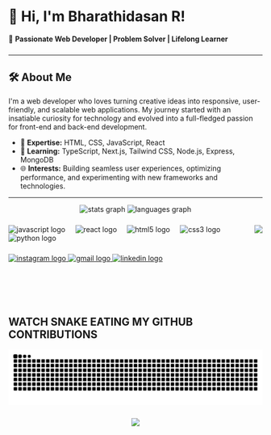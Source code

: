 # 👋 Hi, I'm Bharathidasan R!

🚀 **Passionate Web Developer | Problem Solver | Lifelong Learner**

###
---

## 🛠️ About Me
I'm a web developer who loves turning creative ideas into responsive, user-friendly, and scalable web applications. My journey started with an insatiable curiosity for technology and evolved into a full-fledged passion for front-end and back-end development.

- 🌟 **Expertise:** HTML, CSS, JavaScript, React
- 📘 **Learning:** TypeScript, Next.js, Tailwind CSS, Node.js, Express, MongoDB
- 🌐 **Interests:** Building seamless user experiences, optimizing performance, and experimenting with new frameworks and technologies.

---

<div align="center">
  <img src="https://github-readme-stats.vercel.app/api?username=Bharathi7688&hide_title=false&hide_rank=false&show_icons=true&include_all_commits=true&count_private=true&disable_animations=false&theme=dracula&locale=en&hide_border=false" height="150" alt="stats graph"  />
  <img src="https://github-readme-stats.vercel.app/api/top-langs?username=Bharathi7688&locale=en&hide_title=false&layout=compact&card_width=320&langs_count=5&theme=dracula&hide_border=false" height="150" alt="languages graph"  />
</div>

###

<img align="right" height="150" src="https://i.giphy.com/media/v1.Y2lkPTc5MGI3NjExNzhtNnB0M2RrY2F6cWdiazZma3h4OXo4aXB4aHJrZ2V6d2FzemF2OSZlcD12MV9pbnRlcm5hbF9naWZfYnlfaWQmY3Q9Zw/Y4ak9Ki2GZCbJxAnJD/giphy.gif"  />

###

<div align="left">
  <img src="https://cdn.jsdelivr.net/gh/devicons/devicon/icons/javascript/javascript-original.svg" height="30" alt="javascript logo"  />
  <img width="12" />
  <img src="https://cdn.jsdelivr.net/gh/devicons/devicon/icons/react/react-original.svg" height="30" alt="react logo"  />
  <img width="12" />
  <img src="https://cdn.jsdelivr.net/gh/devicons/devicon/icons/html5/html5-original.svg" height="30" alt="html5 logo"  />
  <img width="12" />
  <img src="https://cdn.jsdelivr.net/gh/devicons/devicon/icons/css3/css3-original.svg" height="30" alt="css3 logo"  />
  <img width="12" />
  <img src="https://cdn.jsdelivr.net/gh/devicons/devicon/icons/python/python-original.svg" height="30" alt="python logo"  />
</div>

###

<div align="left">
  <a href="https://www.instagram.com/bharathi_.r._/" target="_blank">
    <img src="https://img.shields.io/static/v1?message=Instagram&logo=instagram&label=&color=E4405F&logoColor=white&labelColor=&style=for-the-badge" height="35" alt="instagram logo"  />
  </a>
  <a href="bharathiraj7688@gmail.com" target="_blank">
    <img src="https://img.shields.io/static/v1?message=Gmail&logo=gmail&label=&color=D14836&logoColor=white&labelColor=&style=for-the-badge" height="35" alt="gmail logo"  />
  </a>
  <a href="https://www.linkedin.com/in/bharathi-dasan-r/" target="_blank">
    <img src="https://img.shields.io/static/v1?message=LinkedIn&logo=linkedin&label=&color=0077B5&logoColor=white&labelColor=&style=for-the-badge" height="35" alt="linkedin logo"  />
  </a>
</div>

###

<br clear="both">

## WATCH SNAKE EATING MY GITHUB CONTRIBUTIONS
<img src="https://github.com/Bharathi7688/Bharathi7688/blob/output/github-contribution-grid-snake-dark.svg" alt="Snake animation" />

###

<div align="center">
  <img src="https://profile-counter.glitch.me/Bharathi7688/count.svg?"  />
</div>


###


  


